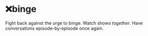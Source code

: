 # ❌binge
Fight back against the urge to binge. Watch shows *together*. Have conversations episode-by-episode once again.

